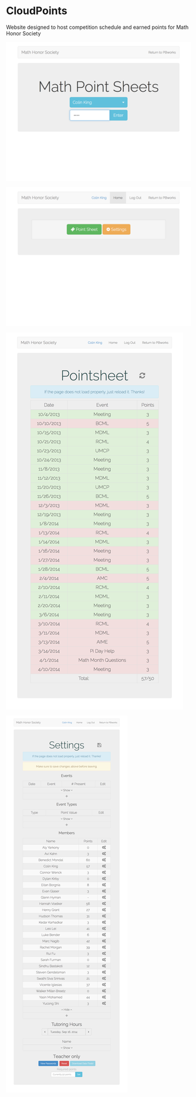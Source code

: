 CloudPoints
===========

Website designed to host competition schedule and earned points for Math Honor Society

![Picture](DemoPhotos/Example1.png)

![Picture](DemoPhotos/Example2.png)

![Picture](DemoPhotos/Example3.png)

![Picture](DemoPhotos/Example4.png)
